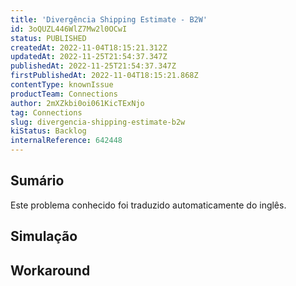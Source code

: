 ```yaml
---
title: 'Divergência Shipping Estimate - B2W'
id: 3oQUZL446WlZ7Mw2l0OCwI
status: PUBLISHED
createdAt: 2022-11-04T18:15:21.312Z
updatedAt: 2022-11-25T21:54:37.347Z
publishedAt: 2022-11-25T21:54:37.347Z
firstPublishedAt: 2022-11-04T18:15:21.868Z
contentType: knownIssue
productTeam: Connections
author: 2mXZkbi0oi061KicTExNjo
tag: Connections
slug: divergencia-shipping-estimate-b2w
kiStatus: Backlog
internalReference: 642448
---
```


## Sumário

<div class="alert alert-info">
  <p>Este problema conhecido foi traduzido automaticamente do inglês.</p>
</div>



## Simulação



## Workaround



